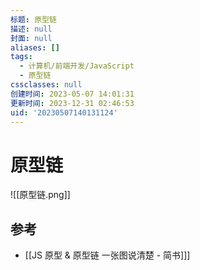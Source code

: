```yaml
---
标题: 原型链
描述: null
封面: null
aliases: []
tags:
  - 计算机/前端开发/JavaScript
  - 原型链
cssclasses: null
创建时间: 2023-05-07 14:01:31
更新时间: 2023-12-31 02:46:53
uid: '20230507140131124'
---
```


# 原型链

![[原型链.png]]

## 参考

- [[JS 原型 & 原型链 一张图说清楚 - 简书]]]
